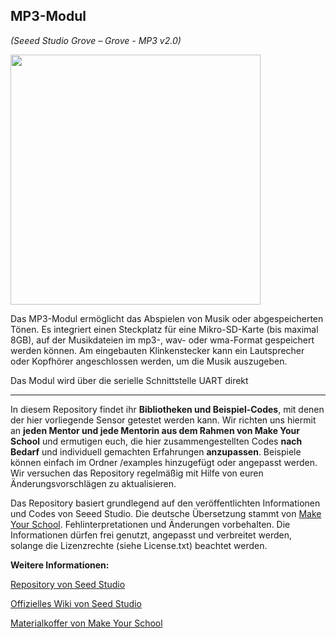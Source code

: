 MP3-Modul
----
*(Seeed Studio Grove – Grove - MP3 v2.0)*

<img src=https://www.makeyourschool.de/wp-content/uploads/2018/10/75_mp3_modul-1024x1024.jpg width=400px>

Das MP3-Modul ermöglicht das Abspielen von Musik oder abgespeicherten Tönen. Es integriert einen Steckplatz für eine Mikro-SD-Karte (bis maximal 8GB), auf der Musikdateien im mp3-, wav- oder wma-Format gespeichert werden können. Am eingebauten Klinkenstecker kann ein Lautsprecher oder Kopfhörer angeschlossen werden, um die Musik auszugeben.

Das Modul wird über die serielle Schnittstelle UART direkt

----

In diesem Repository findet ihr **Bibliotheken und Beispiel-Codes**, mit denen der hier vorliegende Sensor getestet werden kann. Wir richten uns hiermit an **jeden Mentor und jede Mentorin aus dem Rahmen von Make Your School** und ermutigen euch, die hier zusammengestellten Codes **nach Bedarf** und individuell gemachten Erfahrungen **anzupassen**. Beispiele können einfach im Ordner /examples hinzugefügt oder angepasst werden. Wir versuchen das Repository regelmäßig mit Hilfe von euren Änderungsvorschlägen zu aktualisieren.

Das Repository basiert grundlegend auf den veröffentlichten Informationen und Codes von Seeed Studio. 
Die deutsche Übersetzung stammt von [Make Your School](https://www.makeyourschool.de/). Fehlinterpretationen und Änderungen vorbehalten. Die Informationen dürfen frei genutzt, angepasst und verbreitet werden, solange die Lizenzrechte (siehe License.txt) beachtet werden.

**Weitere Informationen:**

[Repository von Seed Studio](https://github.com/Seeed-Studio/)

[Offizielles Wiki von Seed Studio](http://wiki.seeedstudio.com/Grove/)

[Materialkoffer von Make Your School](https://www.makeyourschool.de/material/)
